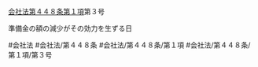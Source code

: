 [会社法第４４８条第１項](会社法＿＿＿＿第４４８条第１項)第３号

準備金の額の減少がその効力を生ずる日


#会社法
#会社法/第４４８条
#会社法/第４４８条/第１項
#会社法/第４４８条/第１項/第３号
